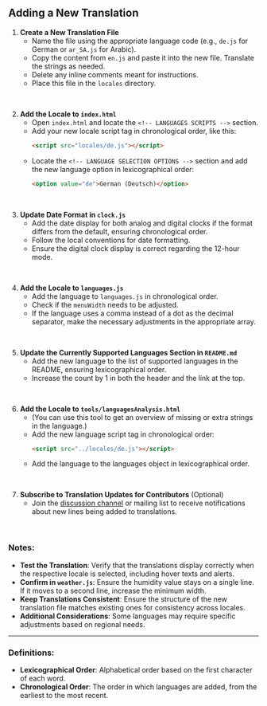 ## Adding a New Translation

1. **Create a New Translation File**
    - Name the file using the appropriate language code (e.g., `de.js` for German or `ar_SA.js` for Arabic).
    - Copy the content from `en.js` and paste it into the new file. Translate the strings as needed.
    - Delete any inline comments meant for instructions.
    - Place this file in the `locales` directory.

<br>

2. **Add the Locale to `index.html`**
    - Open `index.html` and locate the `<!-- LANGUAGES SCRIPTS -->` section.
    - Add your new locale script tag in chronological order, like this:
      ```html
      <script src="locales/de.js"></script>
      ```
    - Locate the `<!-- LANGUAGE SELECTION OPTIONS -->` section and add the new language option in lexicographical order:
      ```html
      <option value="de">German (Deutsch)</option>
      ```

<br>

3. **Update Date Format in `clock.js`**
    - Add the date display for both analog and digital clocks if the format differs from the default, ensuring chronological order.
    - Follow the local conventions for date formatting.
    - Ensure the digital clock display is correct regarding the 12-hour mode.

<br>

4. **Add the Locale to `languages.js`**
    - Add the language to `languages.js` in chronological order.
    - Check if the `menuWidth` needs to be adjusted.
    - If the language uses a comma instead of a dot as the decimal separator, make the necessary adjustments in the appropriate array.

<br>

5. **Update the Currently Supported Languages Section in `README.md`**
    - Add the new language to the list of supported languages in the README, ensuring lexicographical order.
    - Increase the count by 1 in both the header and the link at the top.

<br>

6. **Add the Locale to `tools/languagesAnalysis.html`**
    - (You can use this tool to get an overview of missing or extra strings in the language.)
    - Add the new language script tag in chronological order:
      ```html
      <script src="../locales/de.js"></script>
      ```
    - Add the language to the languages object in lexicographical order.

<br>

7. **Subscribe to Translation Updates for Contributors** (Optional)
   - Join the [discussion channel](https://github.com/prem-k-r/MaterialYouNewTab/discussions/39) or mailing list to receive notifications about new lines being added to translations.

<br>

### Notes:
- **Test the Translation**: Verify that the translations display correctly when the respective locale is selected, including hover texts and alerts.
- **Confirm in `weather.js`**: Ensure the humidity value stays on a single line. If it moves to a second line, increase the minimum width.
- **Keep Translations Consistent**: Ensure the structure of the new translation file matches existing ones for consistency across locales.
- **Additional Considerations**: Some languages may require specific adjustments based on regional needs.

---

### Definitions:
- **Lexicographical Order**: Alphabetical order based on the first character of each word.
- **Chronological Order**: The order in which languages are added, from the earliest to the most recent.
